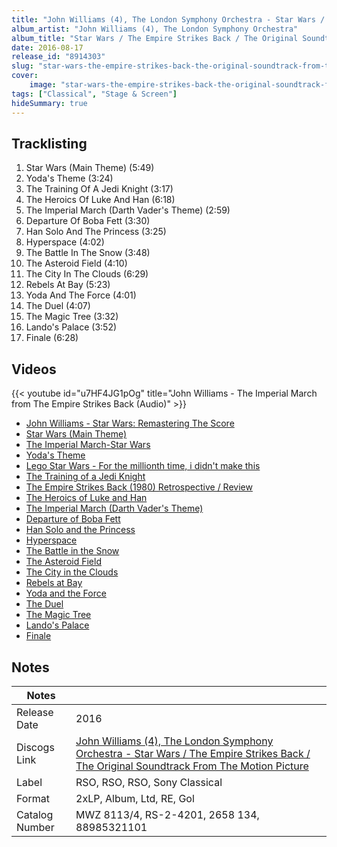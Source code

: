 ```yaml
---
title: "John Williams (4), The London Symphony Orchestra - Star Wars / The Empire Strikes Back / The Original Soundtrack From The Motion Picture"
album_artist: "John Williams (4), The London Symphony Orchestra"
album_title: "Star Wars / The Empire Strikes Back / The Original Soundtrack From The Motion Picture"
date: 2016-08-17
release_id: "8914303"
slug: "star-wars-the-empire-strikes-back-the-original-soundtrack-from-the-motion-picture-8914303"
cover:
    image: "star-wars-the-empire-strikes-back-the-original-soundtrack-from-the-motion-picture-8914303.jpg"
tags: ["Classical", "Stage & Screen"]
hideSummary: true
---
```


## Tracklisting
1. Star Wars (Main Theme) (5:49)
2. Yoda's Theme (3:24)
3. The Training Of A Jedi Knight (3:17)
4. The Heroics Of Luke And Han (6:18)
5. The Imperial March (Darth Vader's Theme) (2:59)
6. Departure Of Boba Fett (3:30)
7. Han Solo And The Princess (3:25)
8. Hyperspace (4:02)
9. The Battle In The Snow (3:48)
10. The Asteroid Field (4:10)
11. The City In The Clouds (6:29)
12. Rebels At Bay (5:23)
13. Yoda And The Force (4:01)
14. The Duel (4:07)
15. The Magic Tree (3:32)
16. Lando's Palace (3:52)
17. Finale (6:28)

## Videos
{{< youtube id="u7HF4JG1pOg" title="John Williams - The Imperial March from The Empire Strikes Back (Audio)" >}}
- [John Williams - Star Wars: Remastering The Score](https://www.youtube.com/watch?v=WSOzvCtaHmg)
- [Star Wars (Main Theme)](https://www.youtube.com/watch?v=MNMSAIG0dfQ)
- [The Imperial March-Star Wars](https://www.youtube.com/watch?v=PFExpWjNXlA)
- [Yoda's Theme](https://www.youtube.com/watch?v=9C8J-jhMtRA)
- [Lego Star Wars - For the millionth time, i didn't make this](https://www.youtube.com/watch?v=O61Do03ZCjw)
- [The Training of a Jedi Knight](https://www.youtube.com/watch?v=R39a6V839uM)
- [The Empire Strikes Back (1980) Retrospective / Review](https://www.youtube.com/watch?v=GDlnOsWu27E)
- [The Heroics of Luke and Han](https://www.youtube.com/watch?v=ElQ2WHct1dc)
- [The Imperial March (Darth Vader's Theme)](https://www.youtube.com/watch?v=s3SZ5sIMY6o)
- [Departure of Boba Fett](https://www.youtube.com/watch?v=4KVGNQX7Rp0)
- [Han Solo and the Princess](https://www.youtube.com/watch?v=zIQLjKJ2Yto)
- [Hyperspace](https://www.youtube.com/watch?v=vrvsArkM5Iw)
- [The Battle in the Snow](https://www.youtube.com/watch?v=nq7OfcXBmUc)
- [The Asteroid Field](https://www.youtube.com/watch?v=XNDEljd1cQI)
- [The City in the Clouds](https://www.youtube.com/watch?v=T_0tSXNpl_8)
- [Rebels at Bay](https://www.youtube.com/watch?v=JiEQK-qvNIA)
- [Yoda and the Force](https://www.youtube.com/watch?v=Q1tc0zjGiGE)
- [The Duel](https://www.youtube.com/watch?v=BrJWmfL6_DQ)
- [The Magic Tree](https://www.youtube.com/watch?v=RW5Fpv7X-4Q)
- [Lando's Palace](https://www.youtube.com/watch?v=nIcSjmRWbCY)
- [Finale](https://www.youtube.com/watch?v=Wqo8nSXPetE)

## Notes

| Notes          |             |
| ---------------| ----------- |
| Release Date   | 2016 |
| Discogs Link   | [John Williams (4), The London Symphony Orchestra - Star Wars / The Empire Strikes Back / The Original Soundtrack From The Motion Picture](https://www.discogs.com/release/8914303) |
| Label          | RSO, RSO, RSO, Sony Classical |
| Format         | 2xLP, Album, Ltd, RE, Gol |
| Catalog Number | MWZ 8113/4, RS-2-4201, 2658 134, 88985321101 |

